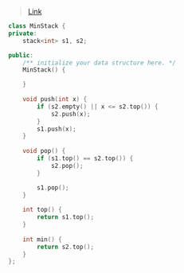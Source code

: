 > [Link](https://leetcode-cn.com/problems/bao-han-minhan-shu-de-zhan-lcof/)

```c++
class MinStack {
private:
    stack<int> s1, s2;

public:
    /** initialize your data structure here. */
    MinStack() {

    }
    
    void push(int x) {
        if (s2.empty() || x <= s2.top()) {
            s2.push(x);
        }
        s1.push(x);
    }
    
    void pop() {
        if (s1.top() == s2.top()) {
            s2.pop();
        }

        s1.pop();
    }
    
    int top() {
        return s1.top();
    }
    
    int min() {
        return s2.top();
    }
};

```